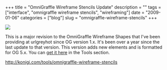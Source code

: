 +++
title = "OmniGraffle Wireframe Stencils Update"
description = ""
tags = ["interface", "omnigraffle wireframe stencils", "wireframing"]
date = "2009-01-06"
categories = ["blog"]
slug = "omnigraffle-wireframe-stencils"
+++



  <div class="notebook-screenshot"><a href="../tools/omnigraffle-wireframe-stencils.html"><img src="http://media.konigi.com/bluga/wt4963ed9764308.jpg"/></a></div><p>This is a major revision to the OmniGraffle Wireframe Shapes that I've been providing at urlgreyhot since OG version 1.x. It's been over a year since the last update to that version. This version adds new elements and is formatted for OG 5.x. You can <a href="../tools/omnigraffle-wireframe-stencils.html">get it here</a> in the Tools section.</p>

  <a href="../tools/omnigraffle-wireframe-stencils.html">http://konigi.com/tools/omnigraffle-wireframe-stencils</a>
